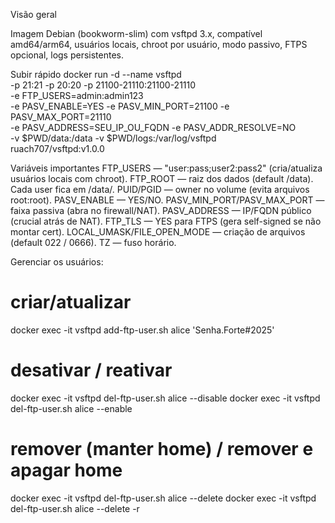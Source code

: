 Visão geral

Imagem Debian (bookworm-slim) com vsftpd 3.x, compatível amd64/arm64, usuários locais, chroot por usuário, modo passivo, FTPS opcional, logs persistentes.


Subir rápido
docker run -d --name vsftpd \
  -p 21:21 -p 20:20 -p 21100-21110:21100-21110 \
  -e FTP_USERS=admin:admin123 \
  -e PASV_ENABLE=YES -e PASV_MIN_PORT=21100 -e PASV_MAX_PORT=21110 \
  -e PASV_ADDRESS=SEU_IP_OU_FQDN -e PASV_ADDR_RESOLVE=NO \
  -v $PWD/data:/data -v $PWD/logs:/var/log/vsftpd \
  ruach707/vsftpd:v1.0.0

Variáveis importantes
FTP_USERS — "user:pass;user2:pass2" (cria/atualiza usuários locais com chroot).
FTP_ROOT — raiz dos dados (default /data). Cada user fica em /data/<user>.
PUID/PGID — owner no volume (evita arquivos root:root).
PASV_ENABLE — YES/NO.
PASV_MIN_PORT/PASV_MAX_PORT — faixa passiva (abra no firewall/NAT).
PASV_ADDRESS — IP/FQDN público (crucial atrás de NAT).
FTP_TLS — YES para FTPS (gera self-signed se não montar cert).
LOCAL_UMASK/FILE_OPEN_MODE — criação de arquivos (default 022 / 0666).
TZ — fuso horário.

Gerenciar os usuários:
# criar/atualizar
docker exec -it vsftpd add-ftp-user.sh alice 'Senha.Forte#2025'

# desativar / reativar
docker exec -it vsftpd del-ftp-user.sh alice --disable
docker exec -it vsftpd del-ftp-user.sh alice --enable

# remover (manter home) / remover e apagar home
docker exec -it vsftpd del-ftp-user.sh alice --delete
docker exec -it vsftpd del-ftp-user.sh alice --delete -r
